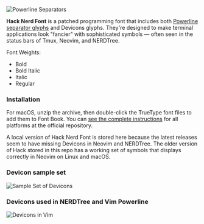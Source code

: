 ![Powerline Separators](https://camo.githubusercontent.com/3c3a1717e42f17651f688ecc19f87e7433275098/68747470733a2f2f7261772e6769746875622e636f6d2f706f7765726c696e652f706f7765726c696e652f646576656c6f702f646f63732f736f757263652f5f7374617469632f696d672f706c2d6d6f64652d6e6f726d616c2e706e67)

**Hack Nerd Font** is a patched programming font that includes both [Powerline separator glyphs](https://github.com/microsoft/cascadia-code/issues/10#issue-481430946) and Devicons glyphs. They're designed to make terminal applications look "fancier" with sophisticated symbols — often seen in the status bars of Tmux, Neovim, and NERDTree.

Font Weights:
- Bold
- Bold Italic
- Italic
- Regular


### Installation

For macOS, unzip the archive, then double-click the TrueType font files to add them to Font Book. You can [see the complete instructions](https://github.com/ryanoasis/nerd-fonts/tree/master/patched-fonts/Hack#quick-installation) for all platforms at the official repository.

A local version of Hack Nerd Font is stored here because the latest releases seem to have missing Devicons in Neovim and NERDTree. The older version of Hack stored in this repo has a working set of symbols that displays correctly in Neovim on Linux and macOS.


### Devicon sample set

![Sample Set of Devicons](https://vorillaz.github.io/devicons/img/ogimage.png)


### Devicons used in NERDTree and Vim Powerline

![Devicons in Vim](https://raw.githubusercontent.com/wiki/ryanoasis/vim-devicons/screenshots/v0.10.x/overall-screenshot.png)
